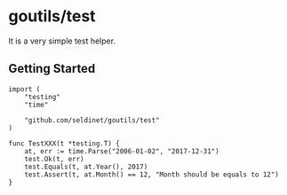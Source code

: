 # goutils/test

It is a very simple test helper.

## Getting Started

```golang
import (
	"testing"
	"time"

	"github.com/seldinet/goutils/test"
)

func TestXXX(t *testing.T) {
	at, err := time.Parse("2006-01-02", "2017-12-31")
	test.Ok(t, err)
	test.Equals(t, at.Year(), 2017)
	test.Assert(t, at.Month() == 12, "Month should be equals to 12")
}
```